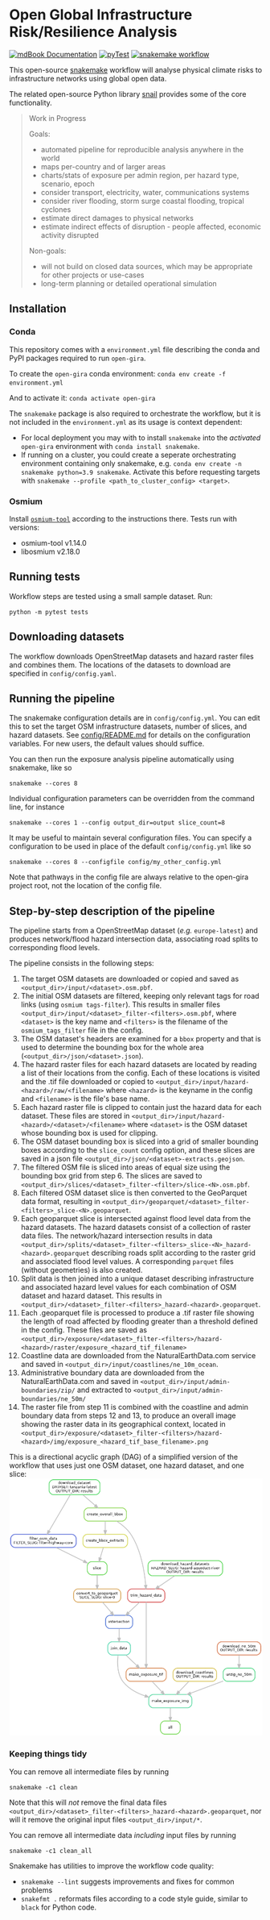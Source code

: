 # Open Global Infrastructure Risk/Resilience Analysis

[![mdBook Documentation](https://github.com/nismod/open-gira/actions/workflows/docs.yml/badge.svg?branch=main)](https://nismod.github.io/open-gira)
[![pyTest](https://github.com/nismod/open-gira/actions/workflows/test.yml/badge.svg?branch=main)](https://github.com/nismod/open-gira/actions/workflows/test.yml)
[![snakemake workflow](https://img.shields.io/badge/snakemake-open--gira-informational)](https://snakemake.github.io/snakemake-workflow-catalog/?usage=nismod/open-gira)

This open-source [snakemake](https://snakemake.readthedocs.io/en/stable/) workflow will 
analyse physical climate risks to infrastructure networks using global open data. 

The related open-source Python library [snail](https://github.com/nismod/snail) provides
some of the core functionality.

> Work in Progress
>
> Goals: 
> - automated pipeline for reproducible analysis anywhere in the world
> - maps per-country and of larger areas
> - charts/stats of exposure per admin region, per hazard type, scenario, epoch
> - consider transport, electricity, water, communications systems
> - consider river flooding, storm surge coastal flooding, tropical cyclones
> - estimate direct damages to physical networks
> - estimate indirect effects of disruption - people affected, economic activity disrupted
>
> Non-goals:
> - will not build on closed data sources, which may be appropriate for other projects or use-cases
> - long-term planning or detailed operational simulation

## Installation

### Conda

This repository comes with a `environment.yml` file describing the conda and
PyPI packages required to run `open-gira`.

To create the `open-gira` conda environment: `conda env create -f
environment.yml`

And to activate it: `conda activate open-gira`

The `snakemake` package is also required to orchestrate the workflow, but it is
not included in the `environment.yml` as its usage is context dependent:
- For local deployment you may with to install `snakemake` into the _activated_
  `open-gira` environment with `conda install snakemake`.
- If running on a cluster, you could create a seperate orchestrating
  environment containing only snakemake, e.g. `conda env create -n snakemake
  python=3.9 snakemake`. Activate this before requesting targets with
  `snakemake --profile <path_to_cluster_config> <target>`.

### Osmium

Install [`osmium-tool`](https://osmcode.org/osmium-tool/manual.html) according
to the instructions there. Tests run with versions:
- osmium-tool v1.14.0
- libosmium v2.18.0

## Running tests

Workflow steps are tested using a small sample dataset. Run:

```
python -m pytest tests
```

## Downloading datasets

The workflow downloads OpenStreetMap datasets and hazard raster files and combines them.
The locations of the datasets to download are specified in `config/config.yaml`.

## Running the pipeline

The snakemake configuration details are in `config/config.yml`. 
You can edit this to set the target OSM
infrastructure datasets, number of slices, and hazard datasets. See
[config/README.md](https://github.com/nismod/open-gira/blob/main/config/README.md)
for details on the configuration variables.
For new users, the default values should suffice.

You can then run the exposure analysis pipeline automatically using
snakemake, like so

```
snakemake --cores 8
```

Individual configuration parameters can be overridden from the command
line, for instance

```
snakemake --cores 1 --config output_dir=output slice_count=8
```

It may be useful to maintain several configuration files. You can
specify a configuration to be used in place of the default
`config/config.yml` like so

```
snakemake --cores 8 --configfile config/my_other_config.yml
```

Note that pathways in the config file are always relative to the open-gira
project root, not the location of the config file.

## Step-by-step description of the pipeline

The pipeline starts from a OpenStreetMap dataset (_e.g._
`europe-latest`) and produces network/flood hazard intersection data,
associating road splits to corresponding flood levels.

The pipeline consists in the following steps:

1. The target OSM datasets are downloaded or copied and saved as 
   `<output_dir>/input/<dataset>.osm.pbf`.
2. The initial OSM datasets are filtered, keeping only relevant tags for road links
   (using `osmium tags-filter`). This results in smaller files
   `<output_dir>/input/<dataset>_filter-<filters>.osm.pbf`, where `<dataset>` is the
   key name and `<filters>` is the filename of the `osmium_tags_filter` file in the config.
3. The OSM dataset's headers are examined for a `bbox` property and that is used
   to determine the bounding box for the whole area (`<output_dir>/json/<dataset>.json`).
4. The hazard raster files for each hazard datasets are located by reading a list
   of their locations from the config. Each of these locations is visited and the
   .tif file downloaded or copied to `<output_dir>/input/hazard-<hazard>/raw/<filename>`
   where `<hazard>` is the keyname in the config and `<filename>` is the file's
   base name.
5. Each hazard raster file is clipped to contain just the hazard data for each dataset.
   These files are stored in `<output_dir>/input/hazard-<hazard>/<dataset>/<filename>`
   where `<dataset>` is the OSM dataset whose bounding box is used for clipping.
6. The OSM dataset bounding box is sliced into a grid of smaller bounding boxes
   according to the `slice_count` config option, and these slices are saved
   in a json file `<output_dir>/json/<dataset>-extracts.geojson`.
7. The filtered OSM file is sliced into areas of equal size using the bounding 
   box grid from step 6. The slices are saved to 
   `<output_dir>/slices/<dataset>_filter-<filter>/slice-<N>.osm.pbf`.
8. Each filtered OSM dataset slice is then converted to the GeoParquet data format,
   resulting in `<output_dir>/geoparquet/<dataset>_filter-<filters>_slice-<N>.geoparquet`.
9. Each geoparquet slice is intersected against flood level data from the
   hazard datasets. The hazard datasets consist of a collection of
   raster data files. The network/hazard intersection results in data
   `<output_dir>/splits/<dataset>_filter-<filters>_slice-<N>_hazard-<hazard>.geoparquet` 
   describing roads split according to the raster grid and associated flood level values.
   A corresponding `parquet` files (without geometries) is also created.
10. Split data is then joined into a unique dataset describing 
    infrastructure and associated hazard level values for each combination of
    OSM dataset and hazard dataset. This results in
    `<output_dir>/<dataset>_filter-<filters>_hazard-<hazard>.geoparquet`.
11. Each .geoparquet file is processed to produce a .tif raster file showing the length
    of road affected by flooding greater than a threshold defined in the config.
    These files are saved as `<output_dir>/exposure/<dataset>_filter-<filters>/hazard-<hazard>/raster/exposure_<hazard_tif_filename>`
12. Coastline data are downloaded from the NaturalEarthData.com service and saved in
    `<output_dir>/input/coastlines/ne_10m_ocean`.
13. Administrative boundary data are downloaded from the NaturalEarthData.com and saved in
    `<output_dir>/input/admin-boundaries/zip/` and extracted to `<output_dir>/input/admin-boundaries/ne_50m/`
14. The raster file from step 11 is combined with the coastline and admin boundary data from steps 12 and 13,
    to produce an overall image showing the raster data in its geographical context, located in
    `<output_dir>/exposure/<dataset>_filter-<filters>/hazard-<hazard>/img/exposure_<hazard_tif_base_filename>.png`

This is a directional acyclic graph (DAG) of a simplified version of the workflow
that uses just one OSM dataset, one hazard dataset, and one slice:
![DAG of the Snakefile workflow](docs/src/img/DAG-simple.png)

### Keeping things tidy

You can remove all intermediate files by running

```
snakemake -c1 clean
```

Note that this will *not* remove the final data files
`<output_dir>/<dataset>_filter-<filters>_hazard-<hazard>.geoparquet`,
nor will it remove the original input files `<output_dir>/input/*`.

You can remove all intermediate data _including_ input files by running
```
snakemake -c1 clean_all
```

Snakemake has utilities to improve the workflow code quality:
- `snakemake --lint` suggests improvements and fixes for common problems
- `snakefmt .` reformats files according to a code style guide, similar to `black` for Python code.

